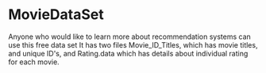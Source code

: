 # MovieDataSet
Anyone who would like to learn more about recommendation systems can use this free data set
It has two files Movie_ID_Titles, which has movie titles, and unique ID's, and Rating.data which has details about individual rating for each movie.
